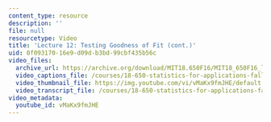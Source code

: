 ```yaml
---
content_type: resource
description: ''
file: null
resourcetype: Video
title: 'Lecture 12: Testing Goodness of Fit (cont.)'
uid: 0f093170-16e9-d09d-b3bd-99cbf435b56c
video_files:
  archive_url: https://archive.org/download/MIT18.650F16/MIT18_650F16_lec12_300k.mp4
  video_captions_file: /courses/18-650-statistics-for-applications-fall-2016/2f1ecbe44fe354e0a877423727893b06_vMaKx9fmJHE.vtt
  video_thumbnail_file: https://img.youtube.com/vi/vMaKx9fmJHE/default.jpg
  video_transcript_file: /courses/18-650-statistics-for-applications-fall-2016/28a6418f447469fde935d50ada015edf_vMaKx9fmJHE.pdf
video_metadata:
  youtube_id: vMaKx9fmJHE
---
```

